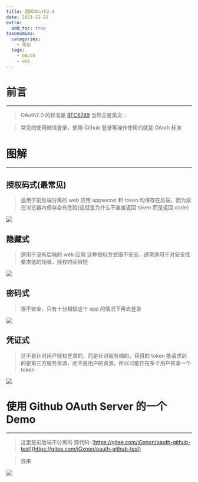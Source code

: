 ```yaml
---
title: 图解OAuth2.0
date: 2021-12-22
extra:
  add_toc: true
taxonomies:
  categories:
    - 笔记
  tags:
    - OAuth
    - web
---
```


# 前言

---

> OAuth2.0 的标准是 [RFC6749](https://tools.ietf.org/html/rfc6749)
> 当然全是英文...

> 常见的使用微信登录，使用 Github 登录等操作使用的就是 OAuth 标准

# 图解

---

## 授权码式(最常见)

> 适用于前后端分离的 web 应用
> appsecret 和 token 均保存在后端，因为放在浏览器内保存会有危险(这就是为什么不直接返回 token 而是返回 code)

![](https://image-1259160349.cos.ap-chengdu.myqcloud.com/img/%E6%8E%88%E6%9D%83%E7%A0%81%E5%BC%8F.png#crop=0&crop=0&crop=1&crop=1&id=UqJDG&originHeight=1124&originWidth=1320&originalType=binary∶=1&rotation=0&showTitle=false&status=done&style=none&title=)

## 隐藏式

> 适用于没有后端的 web 应用
> 这种授权方式很不安全，通常适用于对安全性要求低的场景，授权时间很短

![](https://image-1259160349.cos.ap-chengdu.myqcloud.com/img/%E9%9A%90%E8%97%8F%E5%BC%8F.png#crop=0&crop=0&crop=1&crop=1&id=u5KE7&originHeight=1124&originWidth=1252&originalType=binary∶=1&rotation=0&showTitle=false&status=done&style=none&title=)

## 密码式

> 很不安全，只有十分相信这个 app 的情况下再去登录

![](https://image-1259160349.cos.ap-chengdu.myqcloud.com/img/%E5%AF%86%E7%A0%81%E5%BC%8F_.png#crop=0&crop=0&crop=1&crop=1&id=fGkKL&originHeight=826&originWidth=1574&originalType=binary∶=1&rotation=0&showTitle=false&status=done&style=none&title=)

## 凭证式

> 这不是针对用户授权登录的，而是针对服务端的，获得的 token 能请求到的是第三方服务资源，而不是用户的资源，所以可能存在多个用户共享一个 token

![](https://image-1259160349.cos.ap-chengdu.myqcloud.com/img/%E5%87%AD%E8%AF%81%E5%BC%8F.png#crop=0&crop=0&crop=1&crop=1&id=xHjce&originHeight=726&originWidth=1446&originalType=binary∶=1&rotation=0&showTitle=false&status=done&style=none&title=)

# 使用 Github OAuth Server 的一个 Demo

---

> 这里是前后端不分离的
> 源代码: [https://gitee.com/iGxnon/oauth-github-test](https://gitee.com/iGxnon/oauth-github-test)

> 效果

![](https://image-1259160349.cos.ap-chengdu.myqcloud.com/img/ScreenFlow.gif#crop=0&crop=0&crop=1&crop=1&id=NnilX&originHeight=1080&originWidth=1920&originalType=binary∶=1&rotation=0&showTitle=false&status=done&style=none&title=)
